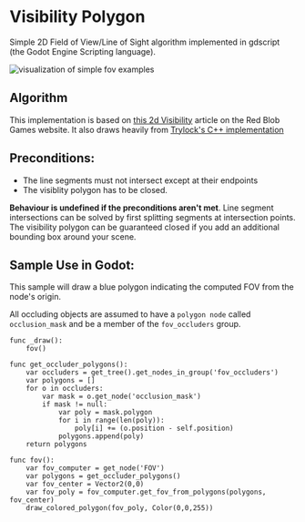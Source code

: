 # Visibility Polygon

Simple 2D Field of View/Line of Sight algorithm implemented in gdscript (the Godot Engine Scripting language). 

![visualization of simple fov examples](https://github.com/fahall/godot_2d_visibility/blob/master/fov_example.png "Simple Examples")

## Algorithm
This implementation is based on [this 2d Visibility](http://www.redblobgames.com/articles/visibility/) article on the Red Blob Games website. It also draws heavily from [Trylock's C++ implementation](https://github.com/trylock/visibility)


## Preconditions:
- The line segments must not intersect except at their endpoints 
- The visiblity polygon has to be closed. 

**Behaviour is undefined if the preconditions aren't met**. Line segment intersections can be solved by first splitting segments at intersection points. The visibility polygon can be guaranteed closed if you add an additional bounding box around your scene. 

## Sample Use in Godot:

This sample will draw a blue polygon indicating the computed FOV from the node's origin. 

All occluding objects are assumed to have a `polygon node` called `occlusion_mask` and be a member of the `fov_occluders` group. 

```
func _draw():
	fov()

func get_occluder_polygons():
	var occluders = get_tree().get_nodes_in_group('fov_occluders')
	var polygons = []
	for o in occluders:
		var mask = o.get_node('occlusion_mask')
		if mask != null:
			var poly = mask.polygon
			for i in range(len(poly)):
				poly[i] += (o.position - self.position)
			polygons.append(poly)
	return polygons

func fov():
	var fov_computer = get_node('FOV')
	var polygons = get_occluder_polygons()
	var fov_center = Vector2(0,0)
	var fov_poly = fov_computer.get_fov_from_polygons(polygons, fov_center)
	draw_colored_polygon(fov_poly, Color(0,0,255))
```
